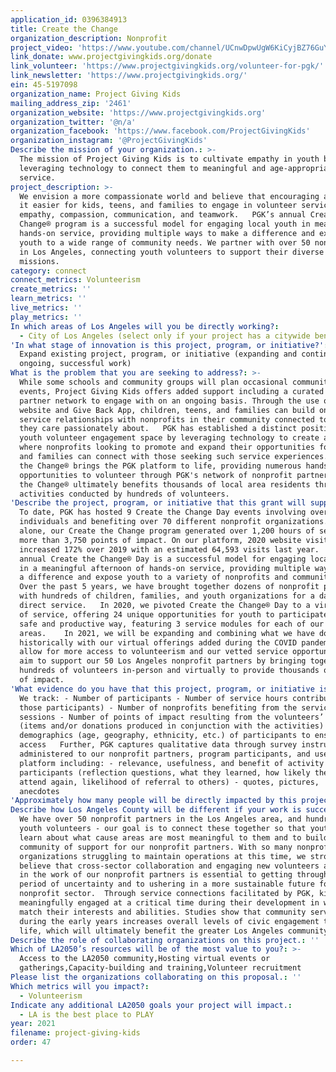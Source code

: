 ```yaml
---
application_id: 0396384913
title: Create the Change
organization_description: Nonprofit
project_video: 'https://www.youtube.com/channel/UCnwDpwUgW6KiCyjBZ76GuYw'
link_donate: www.projectgivingkids.org/donate
link_volunteer: 'https://www.projectgivingkids.org/volunteer-for-pgk/'
link_newsletter: 'https://www.projectgivingkids.org/'
ein: 45-5197098
organization_name: Project Giving Kids
mailing_address_zip: '2461'
organization_website: 'https://www.projectgivingkids.org'
organization_twitter: '@n/a'
organization_facebook: 'https://www.facebook.com/ProjectGivingKids'
organization_instagram: '@ProjectGivingKids'
Describe the mission of your organization.: >-
  The mission of Project Giving Kids is to cultivate empathy in youth by
  leveraging technology to connect them to meaningful and age-appropriate
  service.
project_description: >-
  We envision a more compassionate world and believe that encouraging and making
  it easier for kids, teens, and families to engage in volunteer service builds
  empathy, compassion, communication, and teamwork.   PGK’s annual Create the
  Change® program is a successful model for engaging local youth in meaningful
  hands-on service, providing multiple ways to make a difference and expose
  youth to a wide range of community needs. We partner with over 50 nonprofits
  in Los Angeles, connecting youth volunteers to support their diverse
  missions. 
category: connect
connect_metrics: Volunteerism
create_metrics: ''
learn_metrics: ''
live_metrics: ''
play_metrics: ''
In which areas of Los Angeles will you be directly working?:
  - City of Los Angeles (select only if your project has a citywide benefit)
'In what stage of innovation is this project, program, or initiative?': >-
  Expand existing project, program, or initiative (expanding and continuing
  ongoing, successful work)
What is the problem that you are seeking to address?: >-
  While some schools and community groups will plan occasional community service
  events, Project Giving Kids offers added support including a curated nonprofit
  partner network to engage with on an ongoing basis. Through the use of our
  website and Give Back App, children, teens, and families can build ongoing
  service relationships with nonprofits in their community connected to causes
  they care passionately about.   PGK has established a distinct position in the
  youth volunteer engagement space by leveraging technology to create a platform
  where nonprofits looking to promote and expand their opportunities for youth
  and families can connect with those seeking such service experiences.  Create
  the Change® brings the PGK platform to life, providing numerous hands-on
  opportunities to volunteer through PGK's network of nonprofit partners. Create
  the Change® ultimately benefits thousands of local area residents through the
  activities conducted by hundreds of volunteers. 
'Describe the project, program, or initiative that this grant will support to address the problem identified.': >-
  To date, PGK has hosted 9 Create the Change Day events involving over 3,200
  individuals and benefiting over 70 different nonprofit organizations. In 2020
  alone, our Create the Change program generated over 1,200 hours of service and
  more than 3,750 points of impact. On our platform, 2020 website visits
  increased 172% over 2019 with an estimated 64,593 visits last year.   PGK’s
  annual Create the Change® Day is a successful model for engaging local youth
  in a meaningful afternoon of hands-on service, providing multiple ways to make
  a difference and expose youth to a variety of nonprofits and community needs.
  Over the past 5 years, we have brought together dozens of nonprofit partners
  with hundreds of children, families, and youth organizations for a day of
  direct service.   In 2020, we pivoted Create the Change® Day to a virtual week
  of service, offering 24 unique opportunities for youth to participate in a
  safe and productive way, featuring 3 service modules for each of our 8 cause
  areas.    In 2021, we will be expanding and combining what we have done
  historically with our virtual offerings added during the COVID pandemic, to
  allow for more access to volunteerism and our vetted service opportunities. We
  aim to support our 50 Los Angeles nonprofit partners by bringing together
  hundreds of volunteers in-person and virtually to provide thousands of points
  of impact.   
'What evidence do you have that this project, program, or initiative is or will be successful, and how will you define and measure success?': >-
  We track: - Number of participants - Number of service hours contributed (by
  those participants) - Number of nonprofits benefiting from the service
  sessions - Number of points of impact resulting from the volunteers’ efforts
  (items and/or donations produced in conjunction with the activities) -
  demographics (age, geography, ethnicity, etc.) of participants to ensure
  access   Further, PGK captures qualitative data through survey instruments
  administered to our nonprofit partners, program participants, and users of our
  platform including: - relevance, usefulness, and benefit of activity to
  participants (reflection questions, what they learned, how likely they are to
  attend again, likelihood of referral to others) - quotes, pictures,
  anecdotes   
'Approximately how many people will be directly impacted by this project, program, or initiative?': '500'
Describe how Los Angeles County will be different if your work is successful.: >-
  We have over 50 nonprofit partners in the Los Angeles area, and hundreds of
  youth volunteers - our goal is to connect these together so that youth can
  learn about what cause areas are most meaningful to them and to build a
  community of support for our nonprofit partners. With so many nonprofit
  organizations struggling to maintain operations at this time, we strongly
  believe that cross-sector collaboration and engaging new volunteers and donors
  in the work of our nonprofit partners is essential to getting through this
  period of uncertainty and to ushering in a more sustainable future for the
  nonprofit sector.  Through service connections facilitated by PGK, kids become
  meaningfully engaged at a critical time during their development in ways that
  match their interests and abilities. Studies show that community service
  during the early years increases overall levels of civic engagement throughout
  life, which will ultimately benefit the greater Los Angeles community. 
Describe the role of collaborating organizations on this project.: ''
Which of LA2050’s resources will be of the most value to you?: >-
  Access to the LA2050 community,Hosting virtual events or
  gatherings,Capacity-building and training,Volunteer recruitment
Please list the organizations collaborating on this proposal.: ''
Which metrics will you impact?:
  - Volunteerism
Indicate any additional LA2050 goals your project will impact.:
  - LA is the best place to PLAY
year: 2021
filename: project-giving-kids
order: 47

---
```

